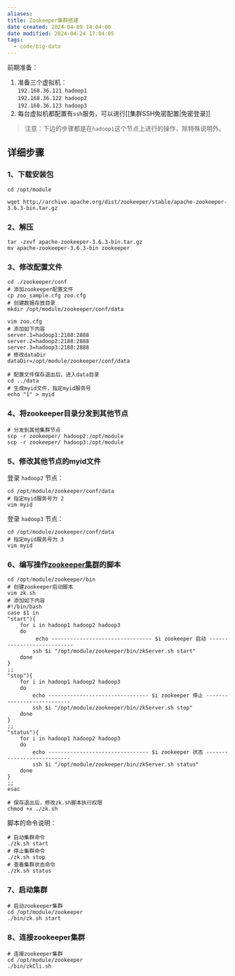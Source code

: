 ```yaml
---
aliases: 
title: Zookeeper集群搭建
date created: 2024-04-09 14:04:00
date modified: 2024-04-24 17:04:05
tags:
  - code/big-data
---
```

前期准备：

1. 准备三个虚拟机：  
    `192.168.36.121 hadoop1`  
    `192.168.36.122 hadoop2`  
    `192.168.36.123 hadoop3`
2. 每台虚拟机都配置有`ssh`服务，可以进行[[集群SSH免密配置|免密登录]]

> 注意：下边的步骤都是在`hadoop1`这个节点上进行的操作，除特殊说明外。
## 详细步骤
### 1、下载安装包
```shell
cd /opt/module

wget http://archive.apache.org/dist/zookeeper/stable/apache-zookeeper-3.6.3-bin.tar.gz
```

### 2、解压
```shell
tar -zxvf apache-zookeeper-3.6.3-bin.tar.gz
mv apache-zookeeper-3.6.3-bin zookeeper
```

### 3、修改配置文件
```shell
cd ./zookeeper/conf
# 添加zookeeper配置文件
cp zoo_sample.cfg zoo.cfg
# 创建数据存放目录
mkdir /opt/module/zookeeper/conf/data

vim zoo.cfg
# 添加如下内容
server.1=hadoop1:2188:2888
server.2=hadoop2:2188:2888
server.3=hadoop3:2188:2888
# 修改dataDir
dataDir=/opt/module/zookeeper/conf/data

# 配置文件保存退出后，进入data目录
cd ../data
# 生成myid文件，指定myid服务号
echo "1" > myid
```

### 4、将zookeeper目录分发到其他节点
```shell
# 分发到其他集群节点
scp -r zookeeper/ hadoop2:/opt/module
scp -r zookeeper/ hadoop3:/opt/module
```

### 5、修改其他节点的myid文件
登录 `hadoop2` 节点：
```shell
cd /opt/module/zookeeper/conf/data
# 指定myid服务号为 2
vim myid
```

登录 `hadoop3` 节点：
```shell
cd /opt/module/zookeeper/conf/data
# 指定myid服务号为 3
vim myid
```

### 6、编写操作[zookeeper集群](https://so.csdn.net/so/search?q=zookeeper%E9%9B%86%E7%BE%A4&spm=1001.2101.3001.7020)的脚本
```shell
cd /opt/module/zookeeper/bin
# 创建zookeeper启动脚本
vim zk.sh
# 添加如下内容
#!/bin/bash
case $1 in
"start"){
	for i in hadoop1 hadoop2 hadoop3
	do 
		 echo -------------------------------- $i zookeeper 启动 ---------------------------
		ssh $i "/opt/module/zookeeper/bin/zkServer.sh start"
	done
}
;;
"stop"){
	for i in hadoop1 hadoop2 hadoop3
	do
		echo -------------------------------- $i zookeeper 停止 ---------------------------
		ssh $i "/opt/module/zookeeper/bin/zkServer.sh stop"
	done
}
;;
"status"){
	for i in hadoop1 hadoop2 hadoop3
	do
		echo -------------------------------- $i zookeeper 状态 ---------------------------
		ssh $i "/opt/module/zookeeper/bin/zkServer.sh status"
	done
}
;;
esac

# 保存退出后，修改zk.sh脚本执行权限
chmod +x ./zk.sh
```
脚本的命令说明：
```shell
# 启动集群命令
./zk.sh start
# 停止集群命令
./zk.sh stop
# 查看集群状态命令
./zk.sh status
```

### 7、启动集群
```shell
# 启动zookeeper集群
cd /opt/module/zookeeper
./bin/zk.sh start
```

### 8、连接zookeeper集群
```shell
# 连接zookeeper集群 
cd /opt/module/zookeeper 
./bin/zkCli.sh
```